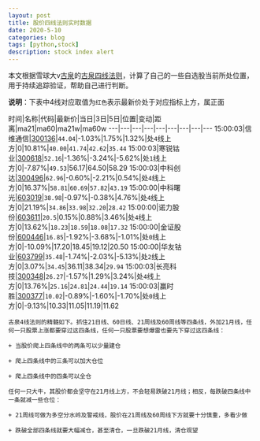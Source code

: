 ```yaml
---
layout: post
title: 股价四线法则实时数据
date: 2020-5-10
categories: blog
tags: [python,stock]
description: stock index alert
---
```



本文根据雪球大v[古泉](https://xueqiu.com/u/7148646888)的[古泉四线法则](https://xueqiu.com/7148646888/130498192)，计算了自己的一些自选股当前所处位置，用于持续追踪验证，帮助自己进行判断。

**说明**：下表中4线对应取值为`红色`表示最新价处于对应指标上方，属正面

时间|名称|代码|最新价|当日|3日|5日|位置|变动|距离|ma21|ma60|ma21w|ma60w
---|---|---|---|---|---|---|---|---
15:00:03|信维通信|[300136](https://xueqiu.com/S/SZ300136)|`44.04`|-1.03%|1.75%|1.32%|处`4`线上方|0|10.81%|`40.00`|`41.74`|`42.62`|`35.44`
15:00:03|寒锐钴业|[300618](https://xueqiu.com/S/SZ300618)|`52.16`|-1.36%|-3.24%|-5.62%|处`1`线上方|0|-7.87%|`49.53`|56.17|64.50|58.29
15:00:03|中科创达|[300496](https://xueqiu.com/S/SZ300496)|`62.96`|-0.60%|-2.21%|0.54%|处`4`线上方|0|16.37%|`58.81`|`60.69`|`57.82`|`43.19`
15:00:00|中科曙光|[603019](https://xueqiu.com/S/SH603019)|`38.98`|-0.97%|-0.38%|4.76%|处`4`线上方|0|21.19%|`34.86`|`33.98`|`32.20`|`28.42`
15:00:00|诺力股份|[603611](https://xueqiu.com/S/SH603611)|`20.5`|0.15%|0.88%|3.46%|处`4`线上方|0|13.62%|`18.23`|`18.59`|`18.08`|`17.32`
15:00:00|金证股份|[600446](https://xueqiu.com/S/SH600446)|`16.85`|-1.92%|-3.68%|-1.01%|处`0`线上方|0|-10.09%|17.20|18.45|19.12|20.50
15:00:00|华友钴业|[603799](https://xueqiu.com/S/SH603799)|`35.48`|-1.74%|-2.03%|-5.13%|处`2`线上方|0|3.07%|`34.45`|36.11|38.34|`29.94`
15:00:03|长亮科技|[300348](https://xueqiu.com/S/SZ300348)|`26.27`|-1.57%|1.29%|3.24%|处`4`线上方|0|13.76%|`25.16`|`24.81`|`24.44`|`19.14`
15:00:03|赢时胜|[300377](https://xueqiu.com/S/SZ300377)|`10.02`|-0.89%|-1.60%|-1.70%|处`0`线上方|0|-9.13%|10.33|11.05|11.19|11.62

```
古泉4线法则的精髓如下。抓住21日线、60日线、21周线及60周线等四条线，外加21月线，任何一只股票上涨都要穿过这四条线，任何一只股票要想爆雷也要先下穿过这四条线：

+ 当股价爬上四条线中的两条可以少量建仓

+ 爬上四条线中的三条可以加大仓位

+ 爬上四条线中的四条可以全仓

任何一只大牛，其股价都会坚守在21月线上方，不会轻易跌破21月线；相反，每跌破四条线中一条就减一些仓位：

+ 21周线可做为多空分水岭及警戒线，股价在21周线及60周线下方就要十分慎重，多看少做

+ 跌破全部四条线就要大幅减仓，甚至清仓，一旦跌破21月线，清仓观望
```